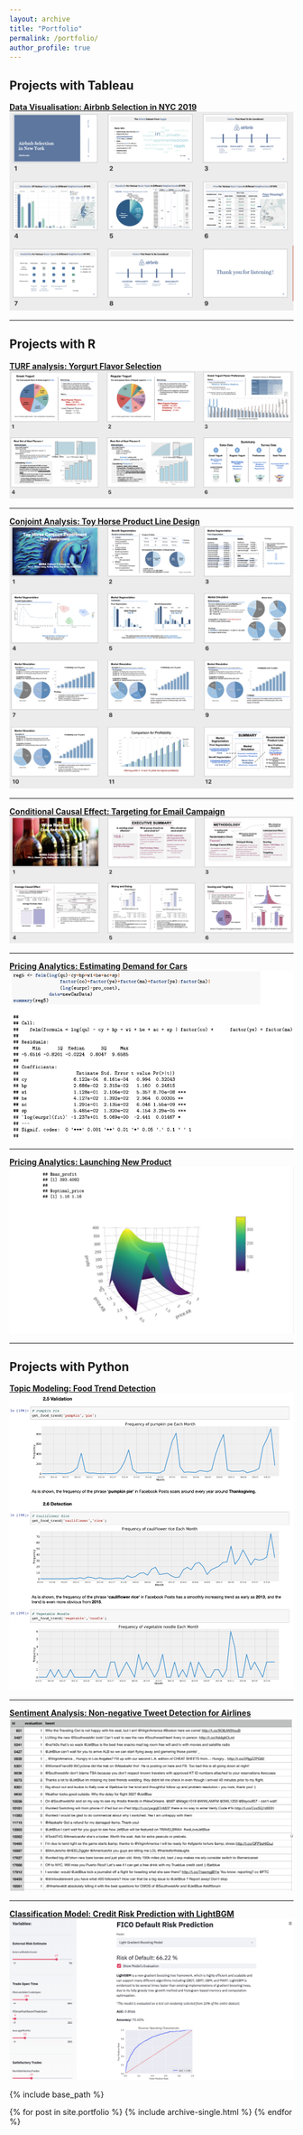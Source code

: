 ```yaml
---
layout: archive
title: "Portfolio"
permalink: /portfolio/
author_profile: true
---
```


## Projects with Tableau

[**Data Visualisation: Airbnb Selection in NYC 2019**](/files/Airbnb%20Selection%20in%20NYC_Susie%20Tao.pdf)
![](/images/Airbnb%20Selection%20in%20NYC.png)

---

## Projects with R

[**TURF analysis: Yorgurt Flavor Selection**](/files/Yogurt%20Flavor%20Selection.html)
![](/images/Yogurt%20Flavor%20Selection.png)

---
[**Conjoint Analysis: Toy Horse Product Line Design**](/files/Toy%20Horse%20Product%20Line%20Design.html)
![](/images/Toy%20Horse%20Product%20Line%20Design.png)

---
[**Conditional Causal Effect: Targeting for Email Campaign**](/files/Targeting%20For%20Email%20Campaign.pdf)
![](/images/Targeting%20For%20Email%20Campaign.png)

---

[**Pricing Analytics: Estimating Demand for Cars**](/files/Estimating%20Demand%20for%20Cars.pdf)
![](/images/Estimating%20Demand%20for%20Cars.png)

---

[**Pricing Analytics: Launching New Product**](/files/Launching%20New%20Product.pdf)
![](/images/Launching%20New%20Product.png)

---

## Projects with Python

[**Topic Modeling: Food Trend Detection**](/files/Food%20Trend%20Detection.html)
![](/images/Food%20Trend%20Detection.png)

---

[**Sentiment Analysis: Non-negative Tweet Detection for Airlines**](/files/Non-negative%20Tweet%20Detection%20For%20Airlines.html)
![](/images/Non-negative%20Tweet%20Detection%20For%20Airlines.png)

---

[**Classification Model: Credit Risk Prediction with LightBGM**](/files/Credit%20Risk%20Prediction%20with%20LightBGM.pdf)
![](/images/Credit%20Risk%20Prediction%20with%20LightBGM_1.png)


{% include base_path %}


{% for post in site.portfolio %}
  {% include archive-single.html %}
{% endfor %}
